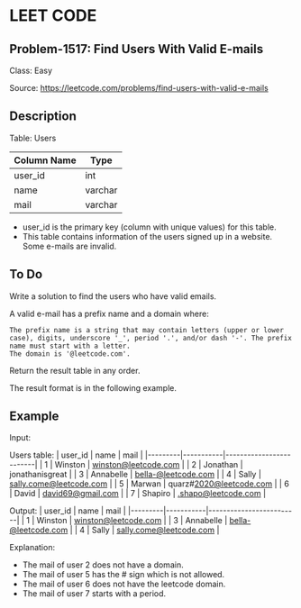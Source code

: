 # LEET CODE
## Problem-1517: Find Users With Valid E-mails
Class: Easy

Source: https://leetcode.com/problems/find-users-with-valid-e-mails

## Description
Table: Users

| Column Name   | Type    |
|---------------|---------|
| user_id       | int     |
| name          | varchar |
| mail          | varchar |

- user_id is the primary key (column with unique values) for this table.
- This table contains information of the users signed up in a website. Some e-mails are invalid.

## To Do
Write a solution to find the users who have valid emails.

A valid e-mail has a prefix name and a domain where:

    The prefix name is a string that may contain letters (upper or lower case), digits, underscore '_', period '.', and/or dash '-'. The prefix name must start with a letter.
    The domain is '@leetcode.com'.

Return the result table in any order.

The result format is in the following example.

## Example

Input: 

Users table:
| user_id | name      | mail                    |
|---------|-----------|-------------------------|
| 1       | Winston   | winston@leetcode.com    |
| 2       | Jonathan  | jonathanisgreat         |
| 3       | Annabelle | bella-@leetcode.com     |
| 4       | Sally     | sally.come@leetcode.com |
| 5       | Marwan    | quarz#2020@leetcode.com |
| 6       | David     | david69@gmail.com       |
| 7       | Shapiro   | .shapo@leetcode.com     |

Output: 
| user_id | name      | mail                    |
|---------|-----------|-------------------------|
| 1       | Winston   | winston@leetcode.com    |
| 3       | Annabelle | bella-@leetcode.com     |
| 4       | Sally     | sally.come@leetcode.com |

Explanation: 
- The mail of user 2 does not have a domain.
- The mail of user 5 has the # sign which is not allowed.
- The mail of user 6 does not have the leetcode domain.
- The mail of user 7 starts with a period.
